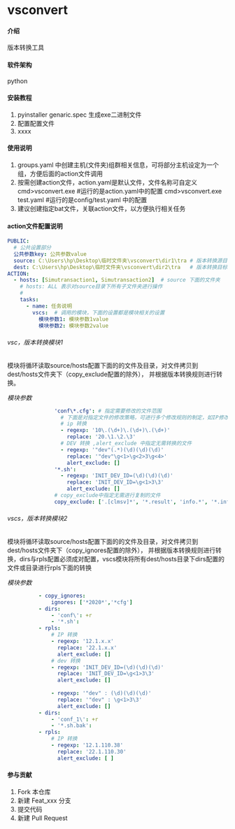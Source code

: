 # vsconvert

#### 介绍
版本转换工具

#### 软件架构
python


#### 安装教程

1.  pyinstaller genaric.spec 生成exe二进制文件
2.  配置配置文件
3.  xxxx

#### 使用说明

1. groups.yaml 中创建主机(文件夹)组群相关信息，可将部分主机设定为一个组，方便后面的action文件调用
2. 按需创建action文件，action.yaml是默认文件，文件名称可自定义 cmd>vsconvert.exe #运行的是action.yaml中的配置 cmd>vsconvert.exe test.yaml #运行的是config/test.yaml 中的配置
3. 建议创建指定bat文件，关联action文件，以方便执行相关任务

#### action文件配置说明
```yaml
PUBLIC:
  # 公共设置部分
  公共参数key: 公共参数value
  source: C:\Users\hp\Desktop\临时文件夹\vsconvert\dir1\tra # 版本转换源目录
  dest: C:\Users\hp\Desktop\临时文件夹\vsconvert\dir2\tra   # 版本转换目标目录
ACTION:
  - hosts: [Simutransaction1, Simutransaction2]  # source 下面的文件夹
    # hosts: ALL 表示对source目录下所有子文件夹进行操作
    # 
    tasks:
      - name: 任务说明
        vscs:  # 调用的模块，下面的设置都是模块相关的设置       
          模块参数1: 模块参数1value
          模块参数2: 模块参数2value
```

###### vsc，版本转换模块1
模块将循环读取source/hosts配置下面的的文件及目录，对文件拷贝到dest/hosts文件夹下（copy_exclude配置的除外），
并根据版本转换规则进行转换。

*模块参数*

```yaml
               'conf\*.cfg': # 指定需要修改的文件范围
                 # 下面是对指定文件的修改策略，可进行多个修改规则的制定，如IP修改，dev修改等等
                 # ip 转换
                 - regexp: '10\.(\d+)\.(\d+)\.(\d+)'
                   replace: '20.\1.\2.\3'
                 # DEV 转换 ,alert_exclude 中指定无需转换的文件
                 - regexp: '"dev"(.*)(\d)(\d)(\d)'
                   replace: '"dev"\g<1>\g<2>3\g<4>'
                   alert_exclude: []
               '*.sh':
                 - regexp: 'INIT_DEV_ID=(\d)(\d)(\d)'
                   replace: 'INIT_DEV_ID=\g<1>3\3'
                   alert_exclude: []
               # copy_exclude中指定无需进行复制的文件
               copy_exclude: ['.[clmsv]*', '*.result', 'info.*', '*.info','oradiag*','sunyardlog']
```


###### vscs，版本转换模块2
模块将循环读取source/hosts配置下面的的文件及目录，对文件拷贝到dest/hosts文件夹下（copy_ignores配置的除外），
并根据版本转换规则进行转换，dirs与rpls配置必须成对配置，vscs模块将所有dest/hosts目录下dirs配置的文件或目录进行rpls下面的转换

*模块参数*
```yaml
          - copy_ignores:
              ignores: ['*2020*','*cfg']
          - dirs:
              - 'conf\': +r
              - '*.sh':
          - rpls:
              # IP 转换
              - regexp: '12.1.x.x'
                replace: '22.1.x.x'
                alert_exclude: []
              # dev 转换
              - regexp: 'INIT_DEV_ID=(\d)(\d)(\d)'
                replace: 'INIT_DEV_ID=\g<1>3\3'
                alert_exclude: []
              
              - regexp: '"dev" : (\d)(\d)(\d)'
                replace: '"dev" : \g<1>3\3'
                alert_exclude: []
          - dirs:
              - 'conf_1\': +r
              - '*.sh.bak':
          - rpls:
              # IP 转换
              - regexp: '12.1.110.38'
                replace: '22.1.110.30'
                alert_exclude: [ ]
```
#### 参与贡献

1.  Fork 本仓库
2.  新建 Feat_xxx 分支
3.  提交代码
4.  新建 Pull Request



